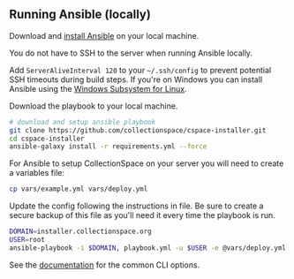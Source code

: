 ## Running Ansible (locally)

Download and [install Ansible](https://docs.ansible.com/ansible/latest/installation_guide/intro_installation.html#installation-guide) on your local machine.

You do not have to SSH to the server when running Ansible locally.

Add `ServerAliveInterval 120` to your `~/.ssh/config` to prevent
potential SSH timeouts during build steps. If you're on Windows
you can install Ansible using the [Windows Subsystem for Linux](https://docs.microsoft.com/en-us/windows/wsl/about).

Download the playbook to your local machine.

```bash
# download and setup ansible playbook
git clone https://github.com/collectionspace/cspace-installer.git
cd cspace-installer
ansible-galaxy install -r requirements.yml --force
```

For Ansible to setup CollectionSpace on your server you will need to
create a variables file:

```bash
cp vars/example.yml vars/deploy.yml
```

Update the config following the instructions in file. Be sure to create
a secure backup of this file as you'll need it every time the playbook
is run.

```bash
DOMAIN=installer.collectionspace.org
USER=root
ansible-playbook -i $DOMAIN, playbook.yml -u $USER -e @vars/deploy.yml
```

See the [documentation](https://docs.ansible.com/ansible/latest/cli/ansible-playbook.html)
for the common CLI options.
